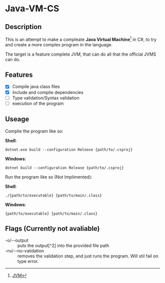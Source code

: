 
# Java-VM-CS

## Description

This is an attempt to make a compleate __Java Virtual Machine__[^1] in C#,
to try and create a more complex program in the language.

The target is a feature complete JVM, that can do all that the official JVMS can do.

## Features

- [X] Compile java class files
- [X] Include and complie dependencies
- [ ] Type validation/Syntax validation
- [ ] execution of the program

## Useage

Complie the program like so:

__Shell__:

```Shell
dotnet.exe build --configuration Release {path/to/.csproj}
```

__Windows__:

```Batch
dotnet build --configuration Release {path/to/.csproj}
```

Run the program like so (Not Implimented):

__Shell__:

```Shell
./{path/to/executable} {path/to/main/.class}
```

__Windows__:

```Batch
{path/to/executable} {path/to/main/.class}
```

## Flags (Currently not avaliable)

<!-- Uses html pure to display this part correctly -->
<dl>
<dt>-o/--output</dt>
<dd>puts the output[^2] into the provided file path</dd>

<dt>-nv/--no-validation</dt>
<dd>removes the validation step, and just runs the program. Will stil fail on type error.</dd>
</dl>

[^1]: [JVM](https://en.wikipedia.org/wiki/Java_virtual_machine)
[^2]: Everything from System.out.println and System.out.print functions.
